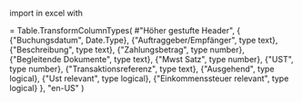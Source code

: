 import in excel with


= Table.TransformColumnTypes(
    #"Höher gestufte Header",
    {
        {"Buchungsdatum", Date.Type},
        {"Auftraggeber/Empfänger", type text},
        {"Beschreibung", type text},
        {"Zahlungsbetrag", type number},
        {"Begleitende Dokumente", type text},
        {"Mwst Satz", type number},
        {"UST", type number},
        {"Transaktionsreferenz", type text},
        {"Ausgehend", type logical},
        {"Ust relevant", type logical},
        {"Einkommenssteuer relevant", type logical}
    },
    "en-US"
)
